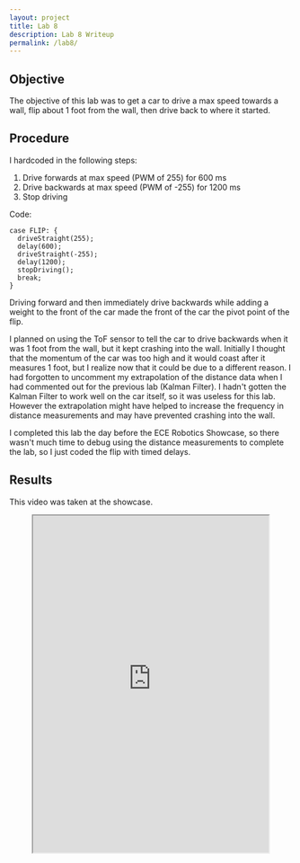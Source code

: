```yaml
---
layout: project
title: Lab 8
description: Lab 8 Writeup
permalink: /lab8/
---
```


## Objective

The objective of this lab was to get a car to drive a max speed towards a wall, flip about 1 foot from the wall, then drive back to where it started.

## Procedure

I hardcoded in the following steps:

1. Drive forwards at max speed (PWM of 255) for 600 ms
2. Drive backwards at max speed (PWM of -255) for 1200 ms
3. Stop driving

Code:
<pre><code class="language-cpp">case FLIP: {
  driveStraight(255);
  delay(600);
  driveStraight(-255);
  delay(1200);
  stopDriving();
  break;
}
</code></pre>

Driving forward and then immediately drive backwards while adding a weight to the front of the car made the front of the car the pivot point of the flip.

I planned on using the ToF sensor to tell the car to drive backwards when it was 1 foot from the wall, but it kept crashing into the wall. Initially I thought that the momentum of the car was too high and it would coast after it measures 1 foot, but I realize now that it could be due to a different reason. I had forgotten to uncomment my extrapolation of the distance data when I had commented out for the previous lab (Kalman Filter). I hadn't gotten the Kalman Filter to work well on the car itself, so it was useless for this lab. However the extrapolation might have helped to increase the frequency in distance measurements and may have prevented crashing into the wall. 

I completed this lab the day before the ECE Robotics Showcase, so there wasn't much time to debug using the distance measurements to complete the lab, so I just coded the flip with timed delays.

## Results
This video was taken at the showcase.
<p style="text-align:center;"><iframe width="420" height="600" src="https://www.youtube.com/embed/c6ALx52YUrE" allowfullscreen></iframe></p>






